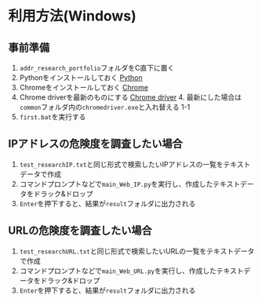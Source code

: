 # 利用方法(Windows)

## 事前準備
1. `addr_research_portfolio`フォルダをC直下に置く
2. Pythonをインストールしておく
[Python](https://www.python.org/downloads/)
3. Chromeをインストールしておく
[Chrome](https://www.google.com/intl/ja_jp/chrome/) 
4. Chrome driverを最新のものにする
[Chrome driver](https://chromedriver.chromium.org/downloads)
      4. 最新にした場合は`common`フォルダ内の`chromedriver.exe`と入れ替える 1-1
5. `first.bat`を実行する


## IPアドレスの危険度を調査したい場合

1. `test_researchIP.txt`と同じ形式で検索したいIPアドレスの一覧をテキストデータで作成
2. コマンドプロンプトなどで`main_Web_IP.py`を実行し、作成したテキストデータをドラック&ドロップ
3. `Enter`を押下すると、結果が`result`フォルダに出力される



## URLの危険度を調査したい場合

1. `test_researchURL.txt`と同じ形式で検索したいURLの一覧をテキストデータで作成
2. コマンドプロンプトなどで`main_Web_URL.py`を実行し、作成したテキストデータをドラック&ドロップ
3. `Enter`を押下すると、結果が`result`フォルダに出力される
